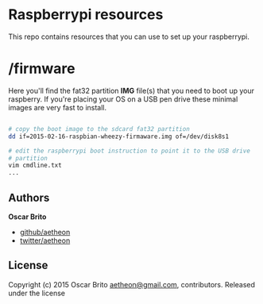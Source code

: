 # Raspberrypi resources

This repo contains resources that you can use to set up your raspberrypi.

# /firmware

Here you'll find the fat32 partition **IMG** file(s) that you need to boot up your raspberry. If you're placing
your OS on a USB pen drive these minimal images are very fast to install.

```bash

# copy the boot image to the sdcard fat32 partition
dd if=2015-02-16-raspbian-wheezy-firmaware.img of=/dev/disk8s1

# edit the raspberrypi boot instruction to point it to the USB drive
# partition
vim cmdline.txt
...

```

## Authors

**Oscar Brito**

+ [github/aetheon](https://github.com/aetheon)
+ [twitter/aetheon](http://twitter.com/aetheon)

## License
Copyright (c) 2015 Oscar Brito <aetheon@gmail.com>, contributors.
Released under the  license
